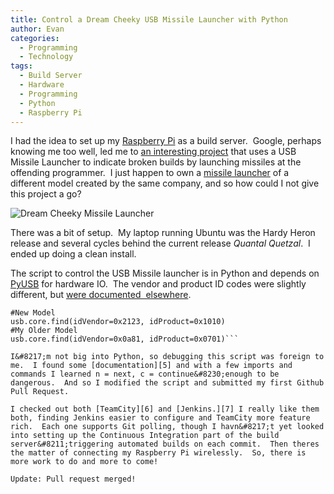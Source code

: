 ```yaml
---
title: Control a Dream Cheeky USB Missile Launcher with Python
author: Evan
categories:
  - Programming
  - Technology
tags:
  - Build Server
  - Hardware
  - Programming
  - Python
  - Raspberry Pi
---
```

 [1]: http://www.raspberrypi.org/
 [2]: https://github.com/codedance/Retaliation
 [3]: http://www.outletpc.com/lf4254-usb-782-generic-usb-foam-missle-launcher.html
 [4]: http://pyusb.sourceforge.net/
 [5]: https://github.com/sudar/MissileLauncher/blob/master/tools/missile-launcher.py
 [6]: http://www.jetbrains.com/teamcity/
 [7]: http://jenkins-ci.org/
I had the idea to set up my [Raspberry Pi][1] as a build server.  Google, perhaps knowing me too well, led me to [an interesting project][2] that uses a USB Missile Launcher to indicate broken builds by launching missiles at the offending programmer.  I just happen to own a [missile launcher][3] of a different model created by the same company, and so how could I not give this project a go?

![Dream Cheeky Missile Launcher](https://kindasimple.s3.amazonaws.com/wp-content/uploads/2013/03/MissileLauncher.jpg "A picture of a usb missile launcher")

There was a bit of setup.  My laptop running Ubuntu was the Hardy Heron release and several cycles behind the current release *Quantal Quetzal*.  I ended up doing a clean install.

The script to control the USB Missile launcher is in Python and depends on [PyUSB][4] for hardware IO.  The vendor and product ID codes were slightly different, but [were documented  elsewhere][5].

```
#New Model
usb.core.find(idVendor=0x2123, idProduct=0x1010)
#My Older Model
usb.core.find(idVendor=0x0a81, idProduct=0x0701)```

I&#8217;m not big into Python, so debugging this script was foreign to me.  I found some [documentation][5] and with a few imports and commands I learned n = next, c = continue&#8230;enough to be dangerous.  And so I modified the script and submitted my first Github Pull Request.

I checked out both [TeamCity][6] and [Jenkins.][7] I really like them both, finding Jenkins easier to configure and TeamCity more feature rich.  Each one supports Git polling, though I havn&#8217;t yet looked into setting up the Continuous Integration part of the build server&#8211;triggering automated builds on each commit.  Then theres the matter of connecting my Raspberry Pi wirelessly.  So, there is more work to do and more to come!

Update: Pull request merged!
